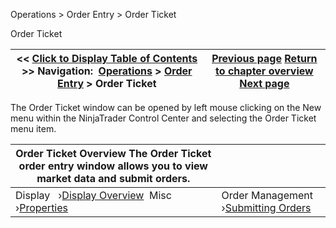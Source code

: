 ﻿
Operations > Order Entry > Order Ticket

Order Ticket

| << [Click to Display Table of Contents](order_ticket.md) >> **Navigation:**     [Operations](operations.md) > [Order Entry](order_entry.md) > Order Ticket | [Previous page](properties_fx_board.md) [Return to chapter overview](order_entry.md) [Next page](display_overview_order_ticket.md) |
| --- | --- |
The Order Ticket window can be opened by left mouse clicking on the New menu within the NinjaTrader Control Center and selecting the Order Ticket menu item.
 

| Order Ticket Overview The Order Ticket order entry window allows you to view market data and submit orders. | |
| --- | --- |
| Display   ›[Display Overview](display_overview_order_ticket.md)  Misc   ›[Properties](properties_order_ticket.md) | Order Management   ›[Submitting Orders](submitting_orders_order_ticket.md) |
